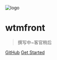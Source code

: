 ![logo](https://avatars0.githubusercontent.com/u/19631404?s=460&v=4)

# wtmfront

> 撰写中~客官稍后


[GitHub](https://github.com/LengYXin/wtmfront-cli)
[Get Started](#wtmfront-cli)